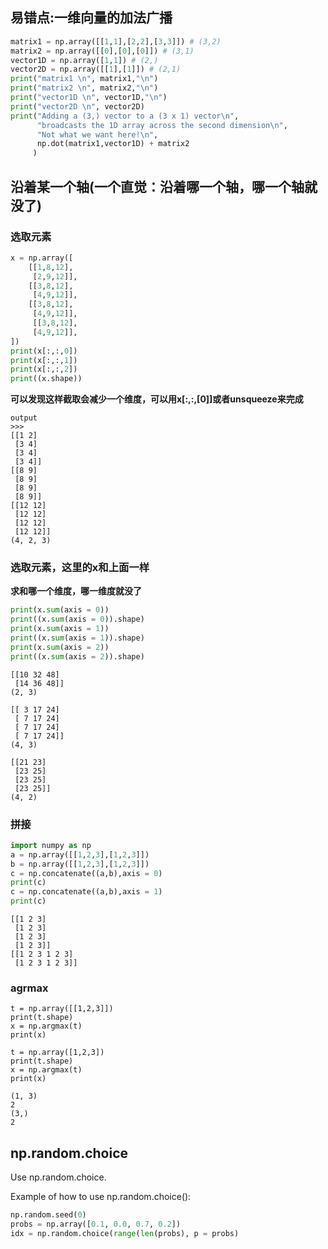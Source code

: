 ## 易错点:一维向量的加法广播

```python
matrix1 = np.array([[1,1],[2,2],[3,3]]) # (3,2)
matrix2 = np.array([[0],[0],[0]]) # (3,1) 
vector1D = np.array([1,1]) # (2,) 
vector2D = np.array([[1],[1]]) # (2,1)
print("matrix1 \n", matrix1,"\n")
print("matrix2 \n", matrix2,"\n")
print("vector1D \n", vector1D,"\n")
print("vector2D \n", vector2D)
print("Adding a (3,) vector to a (3 x 1) vector\n",
      "broadcasts the 1D array across the second dimension\n",
      "Not what we want here!\n",
      np.dot(matrix1,vector1D) + matrix2
     )
```

## 沿着某一个轴(一个直觉：沿着哪一个轴，哪一个轴就没了)
### 选取元素
```python
x = np.array([
    [[1,8,12],
     [2,9,12]],
    [[3,8,12],
     [4,9,12]],
    [[3,8,12],
     [4,9,12]],
     [[3,8,12],
     [4,9,12]],
])
print(x[:,:,0])
print(x[:,:,1])
print(x[:,:,2])
print((x.shape))
```
****可以发现这样截取会减少一个维度，可以用x[:,:,[0]]或者unsqueeze来完成****
```
output
>>>
[[1 2]
 [3 4]
 [3 4]
 [3 4]]
[[8 9]
 [8 9]
 [8 9]
 [8 9]]
[[12 12]
 [12 12]
 [12 12]
 [12 12]]
(4, 2, 3)
```
### 选取元素，这里的x和上面一样
******求和哪一个维度，哪一维度就没了******
```python
print(x.sum(axis = 0))
print((x.sum(axis = 0)).shape)
print(x.sum(axis = 1))
print((x.sum(axis = 1)).shape)
print(x.sum(axis = 2))
print((x.sum(axis = 2)).shape) 
```

```
[[10 32 48]
 [14 36 48]]
(2, 3)

[[ 3 17 24]
 [ 7 17 24]
 [ 7 17 24]
 [ 7 17 24]]
(4, 3)

[[21 23]
 [23 25]
 [23 25]
 [23 25]]
(4, 2)
```

### 拼接
```python
import numpy as np
a = np.array([[1,2,3],[1,2,3]])
b = np.array([[1,2,3],[1,2,3]])
c = np.concatenate((a,b),axis = 0)
print(c)
c = np.concatenate((a,b),axis = 1)
print(c)
```
```
[[1 2 3]
 [1 2 3]
 [1 2 3]
 [1 2 3]]
[[1 2 3 1 2 3]
 [1 2 3 1 2 3]]
```
### agrmax
```
t = np.array([[1,2,3]])
print(t.shape)
x = np.argmax(t)
print(x)

t = np.array([1,2,3])
print(t.shape)
x = np.argmax(t)
print(x)
```
```
(1, 3)
2
(3,)
2
```
## np.random.choice

Use np.random.choice.

Example of how to use np.random.choice():
```python
np.random.seed(0)
probs = np.array([0.1, 0.0, 0.7, 0.2])
idx = np.random.choice(range(len(probs), p = probs)
```
